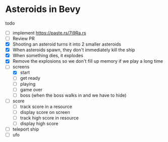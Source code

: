 # Asteroids in Bevy

todo

- [ ] implement https://paste.rs/7i9Ra.rs
- [ ] Review PR
- [x] Shooting an asteroid turns it into 2 smaller asteroids
- [x] When asteroids spawn, they don't immediately kill the ship
- [x] When something dies, it explodes
- [x] Remove the explosions so we don't fill up memory if we play a long time
- [ ] screens
  - [x] start
  - [ ] get ready
  - [ ] playing
  - [ ] game over
  - [ ] boss (when the boss walks in and we have to hide)
- [ ] score
  - [ ] track score in a resource
  - [ ] display score on screen
  - [ ] track high score in resource
  - [ ] display high score
- [ ] teleport ship
- [ ] ufo
